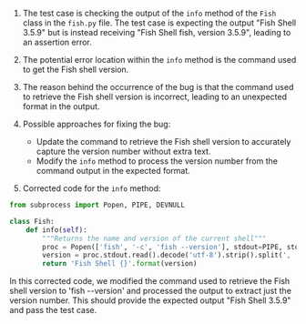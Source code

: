 1. The test case is checking the output of the `info` method of the `Fish` class in the `fish.py` file. The test case is expecting the output "Fish Shell 3.5.9" but is instead receiving "Fish Shell fish, version 3.5.9", leading to an assertion error.

2. The potential error location within the `info` method is the command used to get the Fish shell version.

3. The reason behind the occurrence of the bug is that the command used to retrieve the Fish shell version is incorrect, leading to an unexpected format in the output.

4. Possible approaches for fixing the bug:
   - Update the command to retrieve the Fish shell version to accurately capture the version number without extra text.
   - Modify the `info` method to process the version number from the command output in the expected format.

5. Corrected code for the `info` method:
```python
from subprocess import Popen, PIPE, DEVNULL

class Fish:
    def info(self):
        """Returns the name and version of the current shell"""
        proc = Popen(['fish', '-c', 'fish --version'], stdout=PIPE, stderr=DEVNULL)
        version = proc.stdout.read().decode('utf-8').strip().split(', ')[1]
        return 'Fish Shell {}'.format(version)
```
In this corrected code, we modified the command used to retrieve the Fish shell version to 'fish --version' and processed the output to extract just the version number. This should provide the expected output "Fish Shell 3.5.9" and pass the test case.